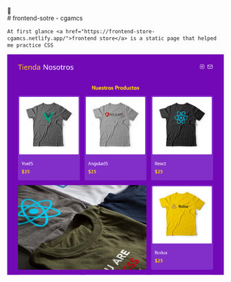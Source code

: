 <div class="readme" >
    🏪
    <br>
    # frontend-sotre - cgamcs

    At first glance <a href="https://frontend-store-cgamcs.netlify.app/">frontend store</a> is a static page that helped me practice CSS
</div>

<img src="img/website.png">

